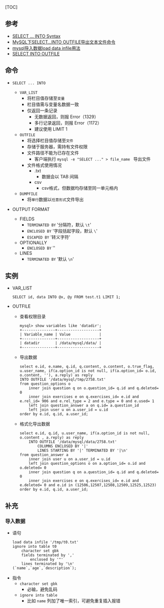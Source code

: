 
[TOC]

## 参考
- [SELECT ... INTO Syntax](https://dev.mysql.com/doc/refman/5.7/en/select-into.html)
- [MySQL下SELECT…INTO OUTFILE导出文本文件命令](http://www.wzxue.com/mysql%E4%B8%8Bselect-into-outfile%E5%AF%BC%E5%87%BA%E6%96%87%E6%9C%AC%E6%96%87%E4%BB%B6%E5%91%BD%E4%BB%A4/)
- [mysql导入数据load data infile用法](http://hunan.iteye.com/blog/752606)
- [SELECT INTO OUTFILE](https://mariadb.com/kb/en/the-mariadb-library/select-into-outfile/)

## 命令
- `SELECT ... INTO `
    - `VAR_LIST`
        - 将栏目值存储至`变量`
        - 栏目值需与变量名数据一致
        - 仅返回一条记录
            - 无数据返回，则报 Error（1329）
            - 多行记录返回，则报 Error（1172）
            - 建议使用 LIMIT 1
    - `OUTFILE`
        - 将选择栏目值存储至`文件`
        - 存储于服务器，需持有文件权限
        - 文件路径不能为已存在文件
            - 客户端执行 `mysql -e "SELECT ..." > file_name ` 导出文件
        - 文件格式使用情况
            - .txt
                - 数据会以 TAB 间隔
            - csv
                - csv格式，但数据均存储至同一单元格内
    - `DUMPFILE`
        - 将`单行`数据以`任意形式`文件导出

- OUTPUT FORMAT
    - FIELDS
        - `TERMINATED BY` '分隔符，默认 `\t`'
        - `ENCLOSED BY` '字段括起字段，默认 `\`'
        - `ESCAPED BY` '转义字符'
    - OPTIONALLY
        - `ENCLOSED BY` ''
    - LINES
        - `TERMINATED BY` '默认 `\n`'


## 实例
- VAR_LIST
    ```
    SELECT id, data INTO @x, @y FROM test.t1 LIMIT 1;
    ```

- OUTFILE
    - 查看权限目录
        ```
        mysql> show variables like 'datadir';
        +---------------+-------------------+
        | Variable_name | Value             |
        +---------------+-------------------+
        | datadir       | /data/mysql/data/ |
        +---------------+-------------------+
        ```
    - 导出数据
        ```
        select e.id, e.name, q.id, q.content, o.content, o.true_flag, u.user_name, if(a.option_id is not null, if(a.option_id= o.id, o.content, ''), a.reply) as reply
        INTO OUTFILE '/data/mysql/tmp/2758.txt'
        from question_options o
            inner join question q on o.question_id= q.id and q.deleted= 0
            inner join exercises e on q.exercises_id= e.id and e.rel_id= 906 and e.rel_type = 2 and e.type = 0 and e.used= 1
            left join question_answer a on q.id= a.question_id
            left join user u on a.user_id = u.id
        order by e.id, q.id, a.user_id;
        ```
	- 格式化导出数据
		```
		select e.id, q.id, u.user_name, if(a.option_id is not null, o.content , a.reply) as reply 
			INTO OUTFILE '/data/mysql/data/2758.txt'
				COLUMNS ENCLOSED BY '|' 
				LINES STARTING BY '|' TERMINATED BY '|\n'
		from question_answer a 
			inner join user u on a.user_id = u.id 
			left join question_options o on a.option_id= o.id and o.deleted= 0
			inner join question q on a.question_id= q.id and q.deleted= 0
			inner join exercises e on q.exercises_id= e.id and e.deleted= 0 and e.id in (12506,12507,12508,12509,12525,12523)
		order by e.id, q.id, a.user_id;
		```


## 补充
### 导入数据
- 语句
    ```
    load data infile '/tmp/t0.txt'
    ignore into table t0
        character set gbk
        fields terminated by ','
            enclosed by '"'
        lines terminated by '\n'
    (`name`,`age`,`description`);
    ```
- 指令
    - `character set gbk `
        - 必输，避免乱码
    - `ignore into table`
        - 比如 `name` 列加了唯一索引，可避免重复插入报错
